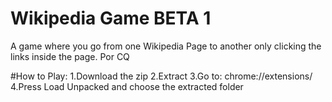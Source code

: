 # Wikipedia Game BETA 1
A game where you go from one Wikipedia Page to another only clicking the links inside the page. Por CQ

#How to Play:
1.Download the zip
2.Extract
3.Go to: chrome://extensions/
4.Press Load Unpacked and choose the extracted folder

